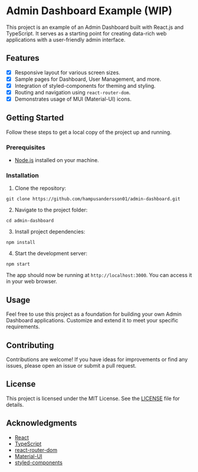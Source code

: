 # Admin Dashboard Example (WIP)

This project is an example of an Admin Dashboard built with React.js and TypeScript. It serves as a starting point for creating data-rich web applications with a user-friendly admin interface.

## Features

- [x] Responsive layout for various screen sizes.
- [x] Sample pages for Dashboard, User Management, and more.
- [x] Integration of styled-components for theming and styling.
- [x] Routing and navigation using `react-router-dom`.
- [x] Demonstrates usage of MUI (Material-UI) icons.

## Getting Started

Follow these steps to get a local copy of the project up and running.

### Prerequisites

- [Node.js](https://nodejs.org/) installed on your machine.

### Installation

1. Clone the repository:

```
git clone https://github.com/hampusandersson01/admin-dashboard.git
```

2. Navigate to the project folder:

```
cd admin-dashboard
```

3. Install project dependencies:

```
npm install
```

4. Start the development server:

```
npm start
```

The app should now be running at `http://localhost:3000`. You can access it in your web browser.

## Usage

Feel free to use this project as a foundation for building your own Admin Dashboard applications. Customize and extend it to meet your specific requirements.

## Contributing

Contributions are welcome! If you have ideas for improvements or find any issues, please open an issue or submit a pull request.

## License

This project is licensed under the MIT License. See the [LICENSE](LICENSE) file for details.

## Acknowledgments

- [React](https://reactjs.org/)
- [TypeScript](https://www.typescriptlang.org/)
- [react-router-dom](https://reactrouter.com/web/guides/quick-start)
- [Material-UI](https://material-ui.com/)
- [styled-components](https://styled-components.com/)

